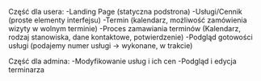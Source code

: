 Część dla usera:
  -Landing Page (statyczna podstrona)
  -Usługi/Cennik (proste elementy interfejsu)
  -Termin (kalendarz, możliwość zamówienia wizyty w wolnym terminie)
  -Proces zamawiania terminów (Kalendarz, rodzaj stanowiska, dane kontaktowe, potwierdzenie)
  -Podgląd gotowości usługi (podajemy numer usługi -> wykonane, w trakcie)

Część dla admina:
  -Modyfikowanie usług i ich cen
  -Podgląd i edycja terminarza
